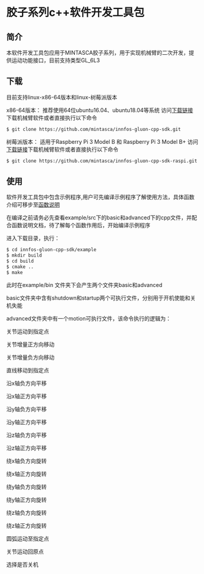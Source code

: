 胶子系列c++软件开发工具包
=====

## 简介

本软件开发工具包应用于MINTASCA胶子系列，用于实现机械臂的二次开发，提供运动功能接口，目前支持类型GL_6L3

## 下载

目前支持linux-x86-64版本和linux-树莓派版本

x86-64版本：
推荐使用64位ubuntu16.04、ubuntu18.04等系统
访问[下载链接](https://github.com/mintasca/innfos-gluon-cpp-sdk.git)下载机械臂软件或者直接执行以下命令
```sh
$ git clone https://github.com/mintasca/innfos-gluon-cpp-sdk.git
```
树莓派版本：
适用于Raspberry Pi 3 Model B 和 Raspberry Pi 3 Model B+
访问[下载链接](https://github.com/mintasca/innfos-gluon-cpp-sdk-raspi.git)下载机械臂软件或者直接执行以下命令
```sh
$ git clone https://github.com/mintasca/innfos-gluon-cpp-sdk-raspi.git
```

## 使用

软件开发工具包中包含示例程序,用户可先编译示例程序了解使用方法，具体函数介绍可移步至[函数说明](https://mintasca.com/instructions/html/index.html)

在编译之前请务必先查看example/src下的basic和advanced下的cpp文件，并配合函数说明文档，待了解每个函数作用后，开始编译示例程序

进入下载目录，执行：

```sh
$ cd innfos-gluon-cpp-sdk/example
$ mkdir build
$ cd build
$ cmake ..
$ make 
```

此时在example/bin 文件夹下会产生两个文件夹basic和advanced

basic文件夹中含有shutdown和startup两个可执行文件，分别用于开机使能和关机失能

advanced文件夹中有一个motion可执行文件，该命令执行的逻辑为：

关节运动到指定点

关节增量正方向移动

关节增量负方向移动

直线移动到指定点

沿x轴负方向平移

沿x轴正方向平移

沿y轴负方向平移

沿y轴正方向平移

沿z轴负方向平移

沿z轴正方向平移

绕x轴负方向旋转

绕x轴正方向旋转

绕y轴负方向旋转

绕y轴正方向旋转

绕z轴负方向旋转

绕z轴正方向旋转

圆弧运动至指定点

关节运动回原点

选择是否关机
